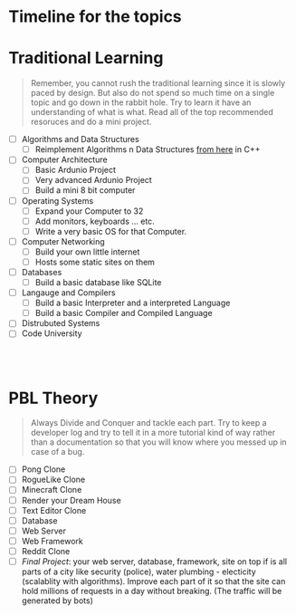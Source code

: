 # Timeline for the topics


# Traditional Learning 

> Remember, you cannot rush the traditional learning since it is slowly paced by design. But also do not spend so much time on a single topic and go down in the rabbit hole. Try to learn it have an understanding of what is what. Read all of the top recommended resoruces and do a mini project.

- [ ] Algorithms and Data Structures
  - [ ] Reimplement Algorithms n Data Structures [from here](https://github.com/trekhleb/javascript-algorithms) in C++
- [ ] Computer Architecture
  - [ ] Basic Ardunio Project
  - [ ] Very advanced Ardunio Project
  - [ ] Build a mini 8 bit computer
- [ ] Operating Systems
  - [ ] Expand your Computer to 32
  - [ ] Add monitors, keyboards ... etc.
  - [ ] Write a very basic OS for that Computer.
- [ ] Computer Networking
  - [ ] Build your own little internet
  - [ ] Hosts some static sites on them
- [ ] Databases
  - [ ] Build a basic database like SQLite
- [ ] Langauge and Compilers
  - [ ] Build a basic Interpreter and a interpreted Language
  - [ ] Build a basic Compiler and Compiled Language
- [ ] Distrubuted Systems
- [ ] Code University

<br>
<br>

# PBL Theory

> Always Divide and Conquer and tackle each part. Try to keep a developer log and try to tell it in a more tutorial kind of way rather than a documentation so that you will know where you messed up in case of a bug. 

- [ ] Pong Clone
- [ ] RogueLike Clone
- [ ] Minecraft Clone
- [ ] Render your Dream House
- [ ] Text Editor Clone
- [ ] Database
- [ ] Web Server 
- [ ] Web Framework 
- [ ] Reddit Clone 
- [ ] *Final Project*: your web server, database, framework, site on top if is all parts of a city like security (police), water plumbing - electicity (scalablity with algorithms). Improve each part of it so that the site can hold millions of requests in a day without breaking. (The traffic will be generated by bots)

